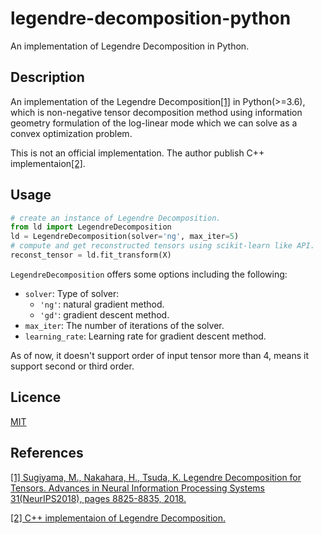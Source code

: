 legendre-decomposition-python
====

An implementation of Legendre Decomposition in Python.

## Description

An implementation of the Legendre Decomposition[[1]](https://papers.nips.cc/paper/8097-legendre-decomposition-for-tensors) in Python(>=3.6), which is non-negative tensor decomposition method using information geometry formulation of the log-linear mode which we can solve as a convex optimization problem.

This is not an official implementation. The author publish C++ implementaion[[2]](https://github.com/mahito-sugiyama/Legendre-decomposition).

## Usage
```python
# create an instance of Legendre Decomposition.
from ld import LegendreDecomposition
ld = LegendreDecomposition(solver='ng', max_iter=5)
# compute and get reconstructed tensors using scikit-learn like API.
reconst_tensor = ld.fit_transform(X)
```
`LegendreDecomposition` offers some options including the following:

- `solver`: Type of solver:
  - `'ng'`: natural gradient method.
  - `'gd'`: gradient descent method.
- `max_iter`: The number of iterations of the solver.
- `learning_rate`: Learning rate for gradient descent method.


As of now, it doesn't support order of input tensor more than 4, means it support second or third order.


## Licence

[MIT](https://github.com/Yhkwkm/legendre-decomposition-python/blob/master/LICENSE)

## References
[[1] Sugiyama, M., Nakahara, H., Tsuda, K. Legendre Decomposition for Tensors. Advances in Neural Information Processing Systems 31(NeurIPS2018), pages 8825-8835, 2018.](https://papers.nips.cc/paper/8097-legendre-decomposition-for-tensors)

[[2] C++ implementaion of Legendre Decomposition.](https://github.com/mahito-sugiyama/Legendre-decomposition)
